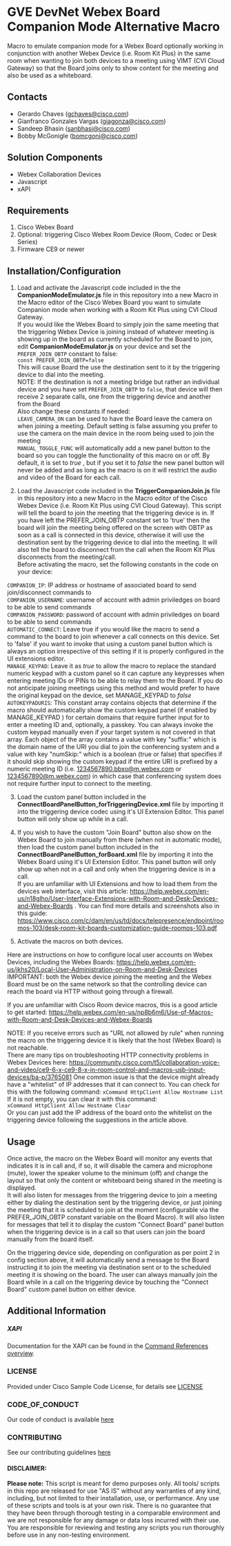 # GVE DevNet Webex Board Companion Mode Alternative Macro
Macro to emulate companion mode for a Webex Board optionally working in conjunction with another Webex Device (i.e. Room Kit Plus) in the same 
room when wanting to join both devices to a meeting using VIMT (CVI Cloud Gateway) so that the Board joins only to show content for the meeting 
and also be used as a whiteboard. 

## Contacts
* Gerardo Chaves (gchaves@cisco.com)
* Gianfranco Gonzales Vargas (giagonza@cisco.com)
* Sandeep Bhasin (sanbhasi@cisco.com)
* Bobby McGonigle (bomcgoni@cisco.com)

## Solution Components
* Webex Collaboration Devices
* Javascript
* xAPI

## Requirements
1. Cisco Webex Board
2. Optional: triggering Cisco Webex Room Device (Room, Codec or Desk Series)
3. Firmware CE9 or newer

## Installation/Configuration

1) Load and activate the Javascript code included in the the **CompanionModeEmulator.js** file in this repository into a new Macro in the Macro editor of the Cisco Webex Board you want to simulate Companion mode when working with a Room Kit Plus using CVI Cloud Gateway.  
If you would like the Webex Board to simply join the same meeting that the triggering Webex Device is joining instead of whatever meeting is showing up in the board 
as currently scheduled for the Board to join, edit **CompanionModeEmulator.js** on your device and set the `PREFER_JOIN_OBTP` constant to false:  
`const PREFER_JOIN_OBTP=false`  
This will cause Board the use the destination sent to it by the triggering device to dial into the meeting.  
NOTE: If the destination is not a meeting bridge but rather an individual device and you have set `PREFER_JOIN_OBTP` to `false`, that device will then receive 2 separate calls, one from the triggering device and another from the Board  
Also change these constants if needed:  
`LEAVE_CAMERA_ON` can be used to have the Board leave the camera on when joining a meeting. Default setting is false assuming you prefer to use the camera 
on the main device in the room being used to join the meeting  
`MANUAL_TOGGLE_FUNC` will automatically add a new panel button to the board so you can toggle the functionality of this macro on or off. By default, 
it is set to *true* , but if you set it to *false* the new panel button will never be added and as long as the macro is on it will restrict the audio 
and video of the Board for each call.  

2) Load the Javascript code included in the  **TriggerCompanionJoin.js** file in this repository into a new Macro in the Macro editor of the Cisco Webex Device (i.e. Room Kit Plus using CVI Cloud Gateway). This script 
will tell the board to join the meeting that the triggering device is in. If you have left the PREFER_JOIN_OBTP constant set to 'true' then the board will join the meeting being offered on the screen with OBTP as soon as a call is connected in this device, 
   otherwise it will use the destination sent by the triggering device to dial into the meeting. 
   It will also tell the board to disconnect from the call when the Room Kit Plus disconnects from the meeting/call.  
   Before activating the macro, set the following constants in the code on your device:  
   
`COMPANION_IP`: IP address or hostname of associated board to send join/disconnect commands to  
`COMPANION_USERNAME`: username of account with admin priviledges on board to be able to send commands  
`COMPANION_PASSWORD`: password of account with admin priviledges on board to be able to send commands  
`AUTOMATIC_CONNECT`: Leave true if you would like the macro to send a command to the board to join whenever a call connects on this device. 
Set to 'false' if you want to invoke that using a custom panel button which is always an option irrespective of this setting 
if it is properly configured in the UI extensions editor.  
`MANAGE_KEYPAD`: Leave it as *true* to allow the macro to replace the standard numeric keypad with a custom panel so it can capture any keypresses 
when entering meeting IDs or PINs to be able to relay them to the Board. If you do not anticipate joining meetings using this method and 
would prefer to have the original keypad on the device, set MANAGE_KEYPAD to *false*  
`AUTOKEYPADURIS`: This constant array contains objects that determine if the macro should automatically show the custom keypad panel (if enabled by MANAGE_KEYPAD ) 
for certain domains that require further input for to enter a meeting ID and, optionally, a passkey. You can always invoke the custom keypad manually 
even if your target system is not covered in that array. Each object of the array contains a value with key "suffix:" which is the domain name of the URI you dial to join 
the conferencing system and a value with key "numSkip:" which is a boolean (true or false) that specifies if it should skip showing the custom 
keypad if the entire URI is prefixed by a numeric meeting ID (i.e. 1234567890.bbxo@m.webex.com or 1234567890@m.webex.com) in which case that conferencing 
system does not require further input to connect to the meeting.  



3) Load the custom panel button included in the **ConnectBoardPanelButton_forTriggeringDevice.xml** file by importing it into the 
triggering device codec using it's UI Extension Editor. This panel button will only show up while in a call.    

4) If you wish to have the custom "Join Board" button also show on the Webex Board to join manually from there (when not in automatic mode), then load the custom panel 
button included in the **ConnectBoardPanelButton_forBoard.xml** file by importing it into the 
Webex Board using it's UI Extension Editor. This panel button will only show up when not in a call and only when the triggering device is in a call.  
   If you are unfamiliar with UI Extensions and how to load them from the devices 
   web interface, visit this article: https://help.webex.com/en-us/n18glho/User-Interface-Extensions-with-Room-and-Desk-Devices-and-Webex-Boards . 
   You can find more details and screenshots also in this guide: https://www.cisco.com/c/dam/en/us/td/docs/telepresence/endpoint/roomos-103/desk-room-kit-boards-customization-guide-roomos-103.pdf
 
5) Activate the macros on both devices.   

Here are instructions on how to configure local user accounts on Webex Devices, including the Webex Boards: https://help.webex.com/en-us/jkhs20/Local-User-Administration-on-Room-and-Desk-Devices  
IMPORTANT: both the Webex device joining the meeting and the Webex Board must be on the same network so that the controlling device can reach the board via HTTP without going 
through a firewall.  

If you are unfamiliar with Cisco Room device macros, this is a good article to get started:
https://help.webex.com/en-us/np8b6m6/Use-of-Macros-with-Room-and-Desk-Devices-and-Webex-Boards

NOTE: If you receive errors such as "URL not allowed by rule" when running the macro on the triggering device it is likely that the host (Webex Board) is not reachable.    
There are many tips on troubleshooting HTTP connectivity problems in Webex Devices here: https://community.cisco.com/t5/collaboration-voice-and-video/ce9-6-x-ce9-8-x-in-room-control-and-macros-usb-input-devices/ba-p/3765081
One common issue is that the device might already have a "whitelist" of IP addresses that it can connect to. You can check for this with the following command:
```xCommand HttpClient Allow Hostname List```  
If it is not empty, you can clear it with this command:  
```xCommand HttpClient Allow Hostname Clear```  
Or you can just add the IP address of the board onto the whitelist on the triggering device following the suggestions in the article above.

## Usage

Once active, the macro on the Webex Board will monitor any events that indicates it is in call and, if so, it will disable the camera and microphone (mute), lower the speaker volume to the minimum (off) and change the layout so that only the content or whiteboard being shared in the meeting is displayed.  
It will also listen for messages from the triggering device to join a meeting either by dialing the destination sent by the triggering device, or just joining the meeting that it is 
scheduled to join at the moment (configurable via the PREFER_JOIN_OBTP constant variable on the Board Macro). It will also listen for messages that tell it to 
display the custom "Connect Board" panel button when the triggering device is in a call so that users can join the board manually from the board itself.  

On the triggering device side, depending on configuration as per point 2 in config section above, it will automatically send a message to the Board 
instructing it to join the meeting via destination sent or to the scheduled meeting it is showing on the board. The user can always manually join the Board 
while in a call on the triggering device by touching the "Connect Board" custom panel button on either device. 

## Additional Information
##### XAPI

Documentation for the XAPI can be found in the [Command References overview](https://www.cisco.com/c/en/us/support/collaboration-endpoints/telepresence-quick-set-series/products-command-reference-list.html).


### LICENSE

Provided under Cisco Sample Code License, for details see [LICENSE](LICENSE.md)

### CODE_OF_CONDUCT

Our code of conduct is available [here](CODE_OF_CONDUCT.md)

### CONTRIBUTING

See our contributing guidelines [here](CONTRIBUTING.md)

#### DISCLAIMER:
<b>Please note:</b> This script is meant for demo purposes only. All tools/ scripts in this repo are released for use "AS IS" without any warranties of any kind, including, but not limited to their installation, use, or performance. Any use of these scripts and tools is at your own risk. There is no guarantee that they have been through thorough testing in a comparable environment and we are not responsible for any damage or data loss incurred with their use.
You are responsible for reviewing and testing any scripts you run thoroughly before use in any non-testing environment.